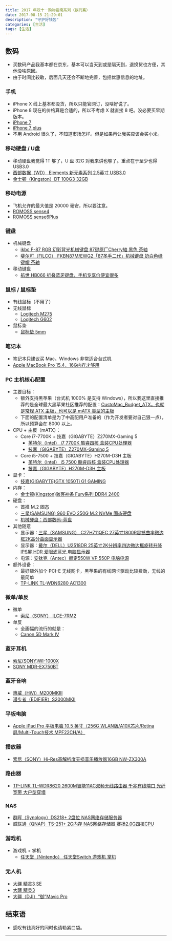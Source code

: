 ```yaml
---
title: 2017 年双十一购物指南系列（数码篇）
date: 2017-08-15 21:29:01
description: "守护好钱包"
categories: [生活]
tags: [生活]
---
```


## 数码

- 买数码产品我基本都在京东，基本可以当天到或是隔天到，退换货也方便，其他没啥原因。
- 由于时间比较敢，后面几天还会不断地完善，包括优惠信息的地址。

### 手机

- iPhone X 线上基本都没货，所以只能官网订，没啥好说了。
- iPhone 8 现在的价格算是合适的，所以不考虑 X 就直接 8 吧。没必要买早期版本。
- [iPhone 7](http://search.jd.com/Search?keyword=iPhone%207&enc=utf-8&cu=true&utm_source=ads-union.jd.com&utm_medium=tuiguang&utm_campaign=t_248690136_&utm_term=c89ade36e48b4374a7852850f39e0dc4-p_669693165&abt=3)
- [iPhone 7 plus](http://search.jd.com/Search?keyword=iPhone%207%20plus&enc=utf-8&cu=true&utm_source=ads-union.jd.com&utm_medium=tuiguang&utm_campaign=t_248690136_&utm_term=70862429d0b04ce99539d4d5621a465e-p_669693165&abt=3)
- 不用 Android 很久了，不知道市场怎样。但是如果再让我买应该会买小米。


### 移动硬盘 / U盘

- 移动硬盘我觉得 1T 够了，U 盘 32G 对我来讲也够了。重点在于至少也得 USB3.0
- [西部数据（WD） Elements 新元素系列 2.5英寸 USB3.0](http://search.jd.com/Search?keyword=%E8%A5%BF%E9%83%A8%E6%95%B0%E6%8D%AE%EF%BC%88WD%EF%BC%89%20Elements%20%E6%96%B0%E5%85%83%E7%B4%A0%E7%B3%BB%E5%88%97%202.5%E8%8B%B1%E5%AF%B8%20USB3.0&enc=utf-8&wq=iPhone%207%20plus&pvid=6e8f70ca0b39469aa2bc76d8bf614108)
- [金士顿（Kingston）DT 100G3 32GB](http://search.jd.com/Search?keyword=%E9%87%91%E5%A3%AB%E9%A1%BF%EF%BC%88Kingston%EF%BC%89DT%20100G3%2032GB&enc=utf-8&cu=true&utm_source=ads-union.jd.com&utm_medium=tuiguang&utm_campaign=t_248690136_&utm_term=6f5627b7e326461c9eb9f19d5b7798fa-p_669693165&abt=3)

### 移动电源

- 飞机允许的最大值是 20000 毫安，所以要注意。
- [ROMOSS sense4](http://search.jd.com/Search?keyword=ROMOSS%20sense4&enc=utf-8&cu=true&utm_source=ads-union.jd.com&utm_medium=tuiguang&utm_campaign=t_248690136_&utm_term=ae6035e22ec048c5b226d1302a8413c6-p_669693165&abt=3)
- [ROMOSS sense6Plus](http://search.jd.com/Search?keyword=ROMOSS%20sense6Plus&enc=utf-8&cu=true&utm_source=ads-union.jd.com&utm_medium=tuiguang&utm_campaign=t_248690136_&utm_term=b5178fe4ac294f95a21f69f0638674f0-p_669693165&abt=3)


### 键盘

- 机械键盘
	- [ikbc F-87 RGB 幻彩背光机械键盘 87键原厂Cherry轴 黑色 茶轴](http://search.jd.com/Search?keyword=ikbc%20F-87%20RGB%20%E5%B9%BB%E5%BD%A9%E8%83%8C%E5%85%89%E6%9C%BA%E6%A2%B0%E9%94%AE%E7%9B%98%2087%E9%94%AE%E5%8E%9F%E5%8E%82Cherry%E8%BD%B4%20%E9%BB%91%E8%89%B2%20%E8%8C%B6%E8%BD%B4&enc=utf-8&cu=true&utm_source=ads-union.jd.com&utm_medium=tuiguang&utm_campaign=t_248690136_&utm_term=1daade4489fe4244883dec7e53feda4d-p_669693165&abt=3)
	- [斐尔可（FILCO） FKBN87M/EWG2「87圣手二代」机械键盘 奶白色绿键帽 茶轴](http://search.jd.com/Search?keyword=%E6%96%90%E5%B0%94%E5%8F%AF%EF%BC%88FILCO%EF%BC%89%20FKBN87M/EWG2%E3%80%8C87%E5%9C%A3%E6%89%8B%E4%BA%8C%E4%BB%A3%E3%80%8D%E6%9C%BA%E6%A2%B0%E9%94%AE%E7%9B%98%20%E5%A5%B6%E7%99%BD%E8%89%B2%E7%BB%BF%E9%94%AE%E5%B8%BD%20%E8%8C%B6%E8%BD%B4&enc=utf-8&cu=true&utm_source=ads-union.jd.com&utm_medium=tuiguang&utm_campaign=t_248690136_&utm_term=c2574cb8adc1455b9b38b2c82eed17d9-p_669693165&abt=3)
- 移动键盘
	- [航世 HB066 折叠蓝牙键盘，手机专享价便宜很多](http://search.jd.com/Search?keyword=%E8%88%AA%E4%B8%96%20HB066%20%E6%8A%98%E5%8F%A0%E8%93%9D%E7%89%99%E9%94%AE%E7%9B%98&enc=utf-8&cu=true&utm_source=ads-union.jd.com&utm_medium=tuiguang&utm_campaign=t_248690136_&utm_term=63a8e6ba9f554afa994c5bb31ad7d1c0-p_669693165&abt=3)

### 鼠标 / 鼠标垫

- 有线鼠标（不用了）
- 无线鼠标
	- [Logitech M275](http://search.jd.com/Search?keyword=Logitech%20M275&enc=utf-8&cu=true&utm_source=ads-union.jd.com&utm_medium=tuiguang&utm_campaign=t_248690136_&utm_term=2f74d17fa76b429a9cd30fef2edcd142-p_669693165&abt=3)
	- [Logitech G602](http://search.jd.com/Search?keyword=Logitech%20G602&enc=utf-8&cu=true&utm_source=ads-union.jd.com&utm_medium=tuiguang&utm_campaign=t_248690136_&utm_term=704b9eb39daa4acca9a4c49428010399-p_669693165&abt=3)
- 鼠标垫
    - [鼠标垫 5mm](http://search.jd.com/Search?keyword=%E9%BC%A0%E6%A0%87%E5%9E%AB%205mm&enc=utf-8&cu=true&utm_source=ads-union.jd.com&utm_medium=tuiguang&utm_campaign=t_248690136_&utm_term=00a190c9642a41ed823acfe81ee97572-p_669693165&abt=3)


### 笔记本

- 笔记本只建议买 Mac。Windows 非常适合台式机
- [Apple MacBook Pro 15.4，16G内存才够用](http://search.jd.com/Search?keyword=Apple%20MacBook%20Pro%2015.4&enc=utf-8&cu=true&utm_source=ads-union.jd.com&utm_medium=tuiguang&utm_campaign=t_248690136_&utm_term=0abd2ee366dd40a89d4037fc3bd84279-p_669693165&abt=3)


### PC 主机核心配置

- 主要目标：
    - 额外支持黑苹果（台式机 1000% 是支持 Windows），所以我这里直接推荐的是全球最大黑苹果社区推荐的配置：[CustoMac_Budget_ATX，也就是常规 ATX 主板，也可以是 mATX 类型的主板]()
    - 下面的配置清单是为了中高配用户准备的（作为开发者要对自己狠一点），所以预算会在 8000 以上。
- CPU + 主板（mATX）：
	- Core i7-7700K + 技嘉（GIGABYTE）Z270MX-Gaming 5
		- [英特尔（Intel） i7 7700K 酷睿四核 盒装CPU处理器](http://search.jd.com/Search?keyword=%E8%8B%B1%E7%89%B9%E5%B0%94%EF%BC%88Intel%EF%BC%89%20i7%207700K%20%E9%85%B7%E7%9D%BF%E5%9B%9B%E6%A0%B8%20%E7%9B%92%E8%A3%85CPU%E5%A4%84%E7%90%86%E5%99%A8%20&enc=utf-8&cu=true&utm_source=ads-union.jd.com&utm_medium=tuiguang&utm_campaign=t_248690136_&utm_term=3e243fa00ccd48eabd4c4f18ee59485b-p_669693165&abt=3)
		- [技嘉（GIGABYTE）Z270MX-Gaming 5](http://search.jd.com/Search?keyword=%E6%8A%80%E5%98%89%EF%BC%88GIGABYTE%EF%BC%89Z270MX-Gaming%205&enc=utf-8&cu=true&utm_source=ads-union.jd.com&utm_medium=tuiguang&utm_campaign=t_248690136_&utm_term=2ff9c04f051d4a428dd14d165f3ee1d7-p_669693165&abt=3) 
	- Core i5-7500 + 技嘉（GIGABYTE）H270M-D3H 主板 
		- [英特尔（Intel） i5 7500 酷睿四核 盒装CPU处理器](http://search.jd.com/Search?keyword=%E8%8B%B1%E7%89%B9%E5%B0%94%EF%BC%88Intel%EF%BC%89%20i5%207500%20%E9%85%B7%E7%9D%BF%E5%9B%9B%E6%A0%B8%20%E7%9B%92%E8%A3%85CPU%E5%A4%84%E7%90%86%E5%99%A8&enc=utf-8&cu=true&utm_source=ads-union.jd.com&utm_medium=tuiguang&utm_campaign=t_248690136_&utm_term=4c68ad9651ba41d7b612ad2312893bbc-p_669693165&abt=3)
		- [技嘉（GIGABYTE）H270M-D3H 主板](http://search.jd.com/Search?keyword=%E6%8A%80%E5%98%89%EF%BC%88GIGABYTE%EF%BC%89H270M-D3H%20%E4%B8%BB%E6%9D%BF&enc=utf-8&cu=true&utm_source=ads-union.jd.com&utm_medium=tuiguang&utm_campaign=t_248690136_&utm_term=1476c8984def4ae2b51ccb079c4f7543-p_669693165&abt=3)
- 显卡：
    - [技嘉(GIGABYTE)GTX 1050Ti G1 GAMING](http://search.jd.com/Search?keyword=%E6%8A%80%E5%98%89(GIGABYTE)GTX%201050Ti%20G1%20GAMING&enc=utf-8&cu=true&utm_source=ads-union.jd.com&utm_medium=tuiguang&utm_campaign=t_248690136_&utm_term=1fcdb63f66b6401f9070823fce6712ab-p_669693165&abt=3)
- 内存：
    - [金士顿(Kingston)骇客神条 Fury系列 DDR4 2400](http://search.jd.com/Search?keyword=%E9%87%91%E5%A3%AB%E9%A1%BF(Kingston)%E9%AA%87%E5%AE%A2%E7%A5%9E%E6%9D%A1%20Fury%E7%B3%BB%E5%88%97%20DDR4%202400&enc=utf-8&cu=true&utm_source=ads-union.jd.com&utm_medium=tuiguang&utm_campaign=t_248690136_&utm_term=3cc180f12cea4e12af4c335c9249366f-p_669693165&abt=3)
- 硬盘：
    - 首推 M.2 固态
    - [三星(SAMSUNG) 960 EVO 250G M.2 NVMe 固态硬盘](http://search.jd.com/Search?keyword=%E4%B8%89%E6%98%9F(SAMSUNG)%20960%20EVO%20250G%20M.2%20NVMe%20%E5%9B%BA%E6%80%81%E7%A1%AC%E7%9B%98&enc=utf-8&cu=true&utm_source=ads-union.jd.com&utm_medium=tuiguang&utm_campaign=t_248690136_&utm_term=d22f299419a2402da63a804d67d28558-p_669693165&abt=3)
    - [机械硬盘：西部数码-蓝盘](http://search.jd.com/Search?keyword=%E8%A5%BF%E9%83%A8%E6%95%B0%E7%A0%81-%E8%93%9D%E7%9B%98&enc=utf-8&cu=true&utm_source=ads-union.jd.com&utm_medium=tuiguang&utm_campaign=t_248690136_&utm_term=62f78a4f4044456381e29f297c7e8f1a-p_669693165&abt=3)
- 其他随意
    - 显示器：[三星（SAMSUNG） C27H711QEC 27英寸1800R震撼曲率微边框2K高分曲面显示器](http://search.jd.com/Search?keyword=%E4%B8%89%E6%98%9F%EF%BC%88SAMSUNG%EF%BC%89%20C27H711QEC%2027%E8%8B%B1%E5%AF%B81800R%E9%9C%87%E6%92%BC%E6%9B%B2%E7%8E%87%E5%BE%AE%E8%BE%B9%E6%A1%862K%E9%AB%98%E5%88%86%E6%9B%B2%E9%9D%A2%E6%98%BE%E7%A4%BA%E5%99%A8&enc=utf-8&cu=true&utm_source=ads-union.jd.com&utm_medium=tuiguang&utm_campaign=t_248690136_&utm_term=340faacd23d444baa72b97652dec4cc4-p_669693165&abt=3)
    - 显示器：[戴尔（DELL）U2518DR 25英寸2K分辨率四边微边框旋转升降IPS屏 HDR 爱眼滤蓝光 电脑显示器](http://search.jd.com/Search?keyword=%E6%88%B4%E5%B0%94%EF%BC%88DELL%EF%BC%89U2518DR%2025%E8%8B%B1%E5%AF%B82K%E5%88%86%E8%BE%A8%E7%8E%87%E5%9B%9B%E8%BE%B9%E5%BE%AE%E8%BE%B9%E6%A1%86%E6%97%8B%E8%BD%AC%E5%8D%87%E9%99%8DIPS%E5%B1%8F%20HDR%20%E7%88%B1%E7%9C%BC%E6%BB%A4%E8%93%9D%E5%85%89%20%E7%94%B5%E8%84%91%E6%98%BE%E7%A4%BA%E5%99%A8&enc=utf-8&cu=true&utm_source=ads-union.jd.com&utm_medium=tuiguang&utm_campaign=t_248690136_&utm_term=4385c09ff40c46c7ba34ef21eef1577d-p_669693165&abt=3)
    - 电源：[安钛克（Antec）额定550W VP 550P 电脑电源](http://search.jd.com/Search?keyword=%E5%AE%89%E9%92%9B%E5%85%8B%EF%BC%88Antec%EF%BC%89%E9%A2%9D%E5%AE%9A550W%20VP%20550P%20%E7%94%B5%E8%84%91%E7%94%B5%E6%BA%90&enc=utf-8&cu=true&utm_source=ads-union.jd.com&utm_medium=tuiguang&utm_campaign=t_248690136_&utm_term=a20f4247481e4b7090bc7aa1051a780f-p_669693165&abt=3)
- 额外设备：
    - 最好额外加个 PCI-E 无线网卡，黑苹果的有线网卡驱动比较费劲，无线的最简单
    - [TP-LINK TL-WDN6280 AC1300](http://search.jd.com/Search?keyword=TP-LINK%20TL-WDN6280%20AC1300&enc=utf-8&cu=true&utm_source=ads-union.jd.com&utm_medium=tuiguang&utm_campaign=t_248690136_&utm_term=54d6c6c7d10244ff82b66b19c059cb48-p_669693165&abt=3)

### 微单/单反

- 微单
    - [索尼（SONY） ILCE-7RM2](http://search.jd.com/Search?keyword=%E7%B4%A2%E5%B0%BC%EF%BC%88SONY%EF%BC%89%20ILCE-7RM2&enc=utf-8&cu=true&utm_source=ads-union.jd.com&utm_medium=tuiguang&utm_campaign=t_248690136_&utm_term=aa74d5832b4640fe9015150984129d1c-p_669693165&abt=3)
- 单反
    - 全画幅的流行的就是：
    - [Canon 5D Mark IV](http://search.jd.com/Search?keyword=Canon%205D%20Mark%20IV&enc=utf-8&cu=true&utm_source=ads-union.jd.com&utm_medium=tuiguang&utm_campaign=t_248690136_&utm_term=05ac205df3304826878cfca8b07fe333-p_669693165&abt=3)


### 蓝牙耳机

- [索尼(SONY)WI-1000X](http://search.jd.com/Search?keyword=%E7%B4%A2%E5%B0%BC(SONY)WI-1000X&enc=utf-8&cu=true&utm_source=ads-union.jd.com&utm_medium=tuiguang&utm_campaign=t_248690136_&utm_term=8612610df57b4000b9c7118e1a1b08c5-p_669693165&abt=3)
- [SONY MDR-EX750BT](http://search.jd.com/Search?keyword=SONY%20MDR-EX750BT&enc=utf-8&cu=true&utm_source=ads-union.jd.com&utm_medium=tuiguang&utm_campaign=t_248690136_&utm_term=d635f78cf9b94b8b8f362c938698c346-p_669693165&abt=3)
    

### 蓝牙音响

- [惠威（HiVi）M200MKIII](http://search.jd.com/Search?keyword=%E6%83%A0%E5%A8%81%EF%BC%88HiVi%EF%BC%89M200MKIII&enc=utf-8&cu=true&utm_source=ads-union.jd.com&utm_medium=tuiguang&utm_campaign=t_248690136_&utm_term=cfdff9a7e7db4b0ebd0b78fb75580d20-p_669693165&abt=3)
- [漫步者（EDIFIER）S2000MKII](http://search.jd.com/Search?keyword=%E6%BC%AB%E6%AD%A5%E8%80%85%EF%BC%88EDIFIER%EF%BC%89S2000MKII&enc=utf-8&cu=true&utm_source=ads-union.jd.com&utm_medium=tuiguang&utm_campaign=t_248690136_&utm_term=a49cc400586e4cd2b1860ca240dae40f-p_669693165&abt=3)


### 平板电脑

- [Apple iPad Pro 平板电脑 10.5 英寸（256G WLAN版/A10X芯片/Retina屏/Multi-Touch技术 MPF22CH/A）](http://search.jd.com/Search?keyword=Apple%20iPad%20Pro%20%E5%B9%B3%E6%9D%BF%E7%94%B5%E8%84%91%2010.5%20%E8%8B%B1%E5%AF%B8&enc=utf-8&cu=true&utm_source=ads-union.jd.com&utm_medium=tuiguang&utm_campaign=t_248690136_&utm_term=5cf02562905049858da8ba867d501e09-p_669693165&abt=3)

### 播放器

- [索尼（SONY）Hi-Res高解析度无损音乐播放器16GB NW-ZX300A](http://search.jd.com/Search?keyword=%E7%B4%A2%E5%B0%BC%EF%BC%88SONY%EF%BC%89Hi-Res%E9%AB%98%E8%A7%A3%E6%9E%90%E5%BA%A6%E6%97%A0%E6%8D%9F%E9%9F%B3%E4%B9%90%E6%92%AD%E6%94%BE%E5%99%A816GB%20NW-ZX300A&enc=utf-8&cu=true&utm_source=ads-union.jd.com&utm_medium=tuiguang&utm_campaign=t_248690136_&utm_term=8ab510ed8b7c492ea4f640c26c928e27-p_669693165&abt=3)

### 路由器

- [TP-LINK TL-WDR8620 2600M智能11AC双频无线路由器 千兆有线端口 光纤宽带 大户型穿墙](http://search.jd.com/Search?keyword=TP-LINK%20TL-WDR8620%202600M&enc=utf-8&cu=true&utm_source=ads-union.jd.com&utm_medium=tuiguang&utm_campaign=t_248690136_&utm_term=8b201ed97d2d4e1daa56ea2b70ef627f-p_669693165&abt=3)


### NAS

- [群晖（Synology）DS218+ 2盘位 NAS网络存储服务器](http://search.jd.com/Search?keyword=%E7%BE%A4%E6%99%96%EF%BC%88Synology%EF%BC%89DS218%20%202%E7%9B%98%E4%BD%8D&enc=utf-8&cu=true&utm_source=ads-union.jd.com&utm_medium=tuiguang&utm_campaign=t_248690136_&utm_term=74211f8559854814a5b0d60e6a2d5374-p_669693165&abt=3)
- [威联通（QNAP）TS-251+ 2G内存 NAS网络存储器 赛扬2.0G四核CPU](http://search.jd.com/Search?keyword=%E5%A8%81%E8%81%94%E9%80%9A%EF%BC%88QNAP%EF%BC%89TS-251%20%20&enc=utf-8&cu=true&utm_source=ads-union.jd.com&utm_medium=tuiguang&utm_campaign=t_248690136_&utm_term=4f75979f964545bf804a9a61b00acfb0-p_669693165&abt=3)



### 游戏机

- 游戏机 + 掌机
    - [任天堂（Nintendo） 任天堂Switch 游戏机 掌机](http://search.jd.com/Search?keyword=%E4%BB%BB%E5%A4%A9%E5%A0%82%EF%BC%88Nintendo%EF%BC%89%20%E4%BB%BB%E5%A4%A9%E5%A0%82Switch%20%E6%B8%B8%E6%88%8F%E6%9C%BA%20%E6%8E%8C%E6%9C%BA&enc=utf-8&cu=true&utm_source=ads-union.jd.com&utm_medium=tuiguang&utm_campaign=t_248690136_&utm_term=236268038d4440ffab05c7b33cbf5c7f-p_669693165&abt=3)


### 无人机

- [大疆 精灵3 SE](http://search.jd.com/Search?keyword=%E5%A4%A7%E7%96%86%20%E7%B2%BE%E7%81%B53%20SE&enc=utf-8&cu=true&utm_source=ads-union.jd.com&utm_medium=tuiguang&utm_campaign=t_248690136_&utm_term=31e4573242db463bb7a2cb6561c912ac-p_669693165&abt=3)
- [大疆 精灵3](http://search.jd.com/Search?keyword=%E5%A4%A7%E7%96%86%20%E7%B2%BE%E7%81%B53&enc=utf-8&cu=true&utm_source=ads-union.jd.com&utm_medium=tuiguang&utm_campaign=t_248690136_&utm_term=b2af81906d724f0690cbe5f644ed025d-p_669693165&abt=3)
- [大疆（DJI）“御”Mavic Pro](http://search.jd.com/Search?keyword=%E5%A4%A7%E7%96%86%EF%BC%88DJI%EF%BC%89%E2%80%9C%E5%BE%A1%E2%80%9DMavic%20Pro&enc=utf-8&cu=true&utm_source=ads-union.jd.com&utm_medium=tuiguang&utm_campaign=t_248690136_&utm_term=222204b0d17f4dcebf8c3fe433190fc0-p_669693165&abt=3)



## 结束语

- 感叹有钱真好的同时也请勒紧口袋。

--------------------------------------------------

<script type="text/javascript">var jd_union_pid="669693165";var jd_union_euid="";</script><script type="text/javascript" src="//ads.union.jd.com/static/js/union.js"></script>


